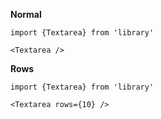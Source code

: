 **Normal**

    import {Textarea} from 'library'

    <Textarea />

**Rows**

    import {Textarea} from 'library'

    <Textarea rows={10} />
